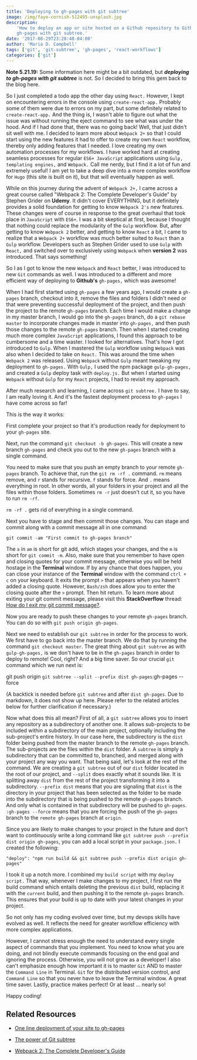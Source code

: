 ```yaml
---
title: 'Deploying to gh-pages with git subtree'
image: /img/faye-cornish-512495-unsplash.jpg
description:
    'How to deploy an app or site hosted on a Github repository to Github
    gh-pages with git subtree.'
date: '2017-08-29T23:28:48-04:00'
author: 'Maria D. Campbell'
tags: ['git', 'git-subtree', 'gh-pages', 'react-workflows']
categories: ['git']
---
```


**Note 5.21.19:** Some information here might be a bit outdated, but
**_deploying to gh-pages with git subtree_** is not. So I decided to bring this
gem back to the blog here.

So I just completed a todo app the other day using `React.` However, I kept on
encountering errors in the console using `create-react-app.` Probably some of
them were due to errors on my part, but some definitely related to
`create-react-app.` And the thing is, I wasn't able to figure out what the issue
was without running the eject command to see what was under the hood. And if I
had done that, there was no going back! Well, that just didn't sit well with me.
I decided to learn more about `Webpack 2+` so that I could start using the new
features it had to offer to create my own `React` workflow, thereby only adding
features that I needed. I love creating my own automation processes for my
workflows. I have worked hard at creating seamless processes for regular
`ES6+ JavaScript` applications using `Gulp, templating engines,` and `Webpack.`
Call me nerdy, but I find it a lot of fun and extremely useful! I am yet to take
a deep dive into a more complex workflow for `Hugo` (this site is built on it),
but that will eventually happen as well.

While on this journey during the advent of `Webpack 2+,` I came across a great
course called "Webpack 2: The Complete Developer's Guide" by Stephen Grider on
**Udemy**. It didn't cover EVERYTHING, but it definitely provides a solid
foundation for getting to know `Webpack 2's` new features. These changes were of
course in response to the great overhaul that took place in `JavaScript` with
`ES6+`. I was a bit skeptical at first, because I thought that nothing could
replace the modularity of the `Gulp` workflow. But, after getting to know
`Webpack 2` better, and getting to know `React` a bit, I came to realize that a
`Webpack 2+` workflow was much better suited to `React` than a `Gulp` workflow.
Developers such as Stephen Grider used to use `Gulp` with `React,` and switched
over to exclusively using `Webpack` when **version 2** was introduced. That says
something!

So I as I got to know the new `Webpack` and `React` better, I was introduced to
new `Git` commands as well. I was introduced to a different and more efficient
way of deploying to **Github's** `gh-pages,` which was awesome!

When I had first started using `gh-pages` a few years ago, I would create a
`gh-pages` branch, checkout into it, remove the files and folders I didn't need
or that were preventing successful deployment of the project, and then push the
project to the remote `gh-pages` branch. Each time I would make a change in my
master branch, I would go into the `gh-pages` branch, do a `git rebase master`
to incorporate changes made in master into `gh-pages,` and then push those
changes to the remote `gh-pages` branch. Then when I started creating much more
complex `JavaScript` applications, I found this approach to be cumbersome and a
time waster. I looked for alternatives. That's how I got introduced to `Gulp`.
When I mastered the `Gulp` workflow using `Webpack` was also when I decided to
take on `React.` This was around the time when `Webpack 2` was released. Using
`Webpack` without `Gulp` meant tweaking my deployment to `gh-pages.` With
`Gulp,` I used the npm package `gulp-gh-pages,` and created a `Gulp` deploy task
with `deploy.js.` But when I started using `Webpack` without `Gulp` for my
`React` projects, I had to revisit my approach.

After much research and learning, I came across `git subtree.` I have to say, I
am really loving it. And it's the fastest deployment process to `gh-pages` I
have come across so far!

This is the way it works:

First complete your project so that it's production ready for deployment to your
`gh-pages` site.

Next, run the command `git checkout -b gh-pages`. This will create a new branch
`gh-pages` and check you out to the new `gh-pages` branch with a single command.

You need to make sure that you push an empty branch to your remote `gh-pages`
branch. To achieve that, run the `git rm -rf .` command. `rm` means remove, and
`r` stands for recursive. `f` stands for force. And `.` means everything in
root. In other words, all your folders in your project and all the files within
those folders. Sometimes `rm -r` just doesn't cut it, so you have to run
`rm -rf`.

`rm -rf .` gets rid of everything in a single command.

Next you have to stage and then commit those changes. You can stage and commit
along with a commit message all in one command:

`git commit -am "First commit to gh-pages branch"`

The `a` in `am` is short for git add, which stages your changes, and the `m` is
short for `git commit -m`. Also, make sure that you remember to have open and
closing quotes for your commit message, otherwise you will be held hostage in
the **Terminal** window. If by any chance that does happen, you can close your
instance of the **Terminal** window with the command `ctrl + c` on your
keyboard. It exits the prompt `>` that appears when you haven't added a closing
quote. However, `Bash/zsh` does allow you to enter the closing quote after the
`>` prompt. Then hit return. To learn more about exiting your git commit
message, please visit this **StackOverflow** thread:
[How do I exit my git commit message?](https://stackoverflow.com/questions/26228848/how-do-i-exit-my-git-commit-message-im-not-in-the-vim-i-used-the-commit-m).

Now you are ready to push these changes to your remote `gh-pages` branch. You
can do so with `git push origin gh-pages`.

Next we need to establish our `git subtree` in order for the process to work. We
first have to go back into the master branch. We do that by running the command
`git checkout master`. The great thing about `git subtree` as with
`gulp-gh-pages,` is we don't have to be in the `gh-pages` branch in order to
deploy to remote! Cool, right? And a big time saver. So our crucial `git`
command which we run next is:

git push origin `git subtree --split --prefix dist gh-pages`:gh-pages --force

(A backtick is needed before `git subtree` and after `dist gh-pages`. Due to
markdown, it does not show up here. Please refer to the related articles below
for further clarification if necessary.)

Now what does this all mean? First of all, a `git subtree` allows you to insert
any repository as a subdirectory of another one. It allows sub-projects to be
included within a subdirectory of the main project, optionally including the
sub-project's entire history. In our case here, the subdirectory is the `dist`
folder being pushed from the master branch to the remote `gh-pages` branch. The
sub-projects are the files within the `dist` folder. A `subtree` is simply a
subdirectory that can be committed to, branched, and merged along with your
project any way you want. That being said, let's look at the rest of the
command. We are creating a `git subtree` out of our `dist` folder located in the
root of our project, and `--split` does exactly what it sounds like. It is
splitting away `dist` from the rest of the project transforming it into a
subdirectory. `--prefix dist` means that you are signaling that `dist` is the
directory in your project that has been selected as the folder to be made into
the subdirectory that is being pushed to the remote `gh-pages` branch. And only
what is contained in that subdirectory will be pushed to `gh-pages`.
`:gh-pages --force` means that you are forcing the push of the `gh-pages` branch
to the `remote gh-pages` branch at `origin`.

Since you are likely to make changes to your project in the future and don't
want to continuously write a long command like
`git subtree push --prefix dist origin gh-pages`, you can add a local script in
your `package.json.` I created the following:

`"deploy": "npm run build && git subtree push --prefix dist origin gh-pages"`

I took it up a notch more. I combined my `build script` with my `deploy script.`
That way, whenever I make changes to my project, I first run the build command
which entails deleting the previous `dist` build, replacing it with the
`current` build, and then pushing it to the remote `gh-pages` branch. This
ensures that your build is up to date with your latest changes in your project.

So not only has my coding evolved over time, but my devops skills have evolved
as well. It reflects the need for greater workflow efficiency with more complex
applications.

However, I cannot stress enough the need to understand every single aspect of
commands that you implement. You need to know what you are doing, and not
blindly execute commands focusing on the end goal and ignoring the process.
Otherwise, you will not grow as a developer! I also can't emphasize enough how
important it is to master `Git` AND to master the `Command Line` in Terminal.
`Git` for the distributed version control, and `Command Line` so that you never
have to leave the Terminal window. A great time saver. Lastly, practice makes
perfect! Or at least ... nearly so!

Happy coding!

## Related Resources

-   [One line deployment of your site to gh-pages](http://www.damian.oquanta.info/posts/one-line-deployment-of-your-site-to-gh-pages.html)

-   [The power of Git subtree](https://developer.atlassian.com/blog/2015/05/the-power-of-git-subtree/)

-   [Webpack 2: The Complete Developer's Guide](https://www.udemy.com/webpack-2-the-complete-developers-guide/)
